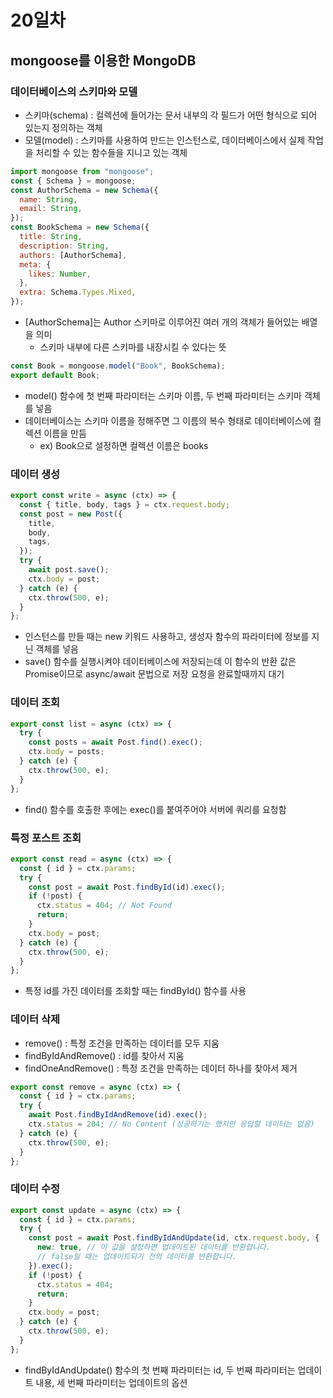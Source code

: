 # 20일차

## mongoose를 이용한 MongoDB

### 데이터베이스의 스키마와 모델

- 스키마(schema) : 컬렉션에 들어가는 문서 내부의 각 필드가 어떤 형식으로 되어 있는지 정의하는 객체
- 모델(model) : 스키마를 사용하여 만드는 인스턴스로, 데이터베이스에서 실제 작업을 처리할 수 있는 함수들을 지니고 있는 객체

```jsx
import mongoose from "mongoose";
const { Schema } = mongoose;
const AuthorSchema = new Schema({
  name: String,
  email: String,
});
const BookSchema = new Schema({
  title: String,
  description: String,
  authors: [AuthorSchema],
  meta: {
    likes: Number,
  },
  extra: Schema.Types.Mixed,
});
```

- [AuthorSchema]는 Author 스키마로 이루어진 여러 개의 객체가 들어있는 배열을 의미
  - 스키마 내부에 다른 스키마를 내장시킬 수 있다는 뜻

```jsx
const Book = mongoose.model("Book", BookSchema);
export default Book;
```

- model() 함수에 첫 번째 파라미터는 스키마 이름, 두 번째 파라미터는 스키마 객체를 넣음
- 데이터베이스는 스키마 이름을 정해주면 그 이름의 복수 형태로 데이터베이스에 컬렉션 이름을 만듬
  - ex) Book으로 설정하면 컬렉션 이름은 books

### 데이터 생성

```jsx
export const write = async (ctx) => {
  const { title, body, tags } = ctx.request.body;
  const post = new Post({
    title,
    body,
    tags,
  });
  try {
    await post.save();
    ctx.body = post;
  } catch (e) {
    ctx.throw(500, e);
  }
};
```

- 인스턴스를 만들 때는 new 키워드 사용하고, 생성자 함수의 파라미터에 정보를 지닌 객체를 넣음
- save() 함수를 실행시켜야 데이터베이스에 저장되는데 이 함수의 반환 값은 Promise이므로 async/await 문법으로 저장 요청을 완료할때까지 대기

### 데이터 조회

```jsx
export const list = async (ctx) => {
  try {
    const posts = await Post.find().exec();
    ctx.body = posts;
  } catch (e) {
    ctx.throw(500, e);
  }
};
```

- find() 함수를 호출한 후에는 exec()를 붙여주어야 서버에 쿼리를 요청함

### 특정 포스트 조회

```jsx
export const read = async (ctx) => {
  const { id } = ctx.params;
  try {
    const post = await Post.findById(id).exec();
    if (!post) {
      ctx.status = 404; // Not Found
      return;
    }
    ctx.body = post;
  } catch (e) {
    ctx.throw(500, e);
  }
};
```

- 특정 id를 가진 데이터를 조회할 때는 findById() 함수를 사용

### 데이터 삭제

- remove() : 특정 조건을 만족하는 데이터를 모두 지움
- findByIdAndRemove() : id를 찾아서 지움
- findOneAndRemove() : 특정 조건을 만족하는 데이터 하나를 찾아서 제거

```jsx
export const remove = async (ctx) => {
  const { id } = ctx.params;
  try {
    await Post.findByIdAndRemove(id).exec();
    ctx.status = 204; // No Content (성공하기는 했지만 응답할 데이터는 없음)
  } catch (e) {
    ctx.throw(500, e);
  }
};
```

### 데이터 수정

```jsx
export const update = async (ctx) => {
  const { id } = ctx.params;
  try {
    const post = await Post.findByIdAndUpdate(id, ctx.request.body, {
      new: true, // 이 값을 설정하면 업데이트된 데이터를 반환합니다.
      // false일 때는 업데이트되기 전의 데이터를 반환합니다.
    }).exec();
    if (!post) {
      ctx.status = 404;
      return;
    }
    ctx.body = post;
  } catch (e) {
    ctx.throw(500, e);
  }
};
```

- findByIdAndUpdate() 함수의 첫 번째 파라미터는 id, 두 번째 파라미터는 업데이트 내용, 세 번째 파라미터는 업데이트의 옵션
